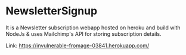# NewsletterSignup

It is a Newsletter subscription webapp hosted on heroku and build with NodeJs & uses Mailchimp's API for storing subscription details.

Link: https://invulnerable-fromage-03841.herokuapp.com/
